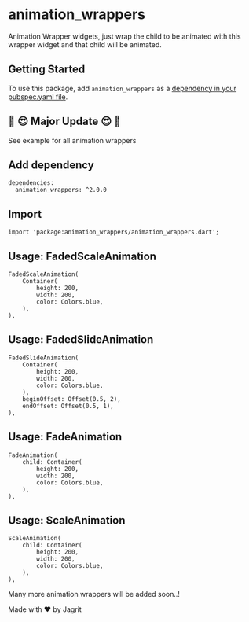 # animation_wrappers

Animation Wrapper widgets, just wrap the child to be animated with this wrapper widget and that child will be animated.

## Getting Started

To use this package, add `animation_wrappers` as a [dependency in your pubspec.yaml file](https://flutter.io/platform-plugins/).

## :star_struck: :heart_eyes: **Major Update** :heart_eyes: :star_struck:

See example for all animation wrappers

## Add dependency
```
dependencies:
  animation_wrappers: ^2.0.0
```

## Import
```
import 'package:animation_wrappers/animation_wrappers.dart';
```

## Usage: FadedScaleAnimation
```
FadedScaleAnimation(
    Container(
        height: 200,
        width: 200,
        color: Colors.blue,
    ),
),
```
## Usage: FadedSlideAnimation
```
FadedSlideAnimation(
    Container(
        height: 200,
        width: 200,
        color: Colors.blue,
    ),
    beginOffset: Offset(0.5, 2),
    endOffset: Offset(0.5, 1),
),
```
## Usage: FadeAnimation
```
FadeAnimation(
    child: Container(
        height: 200,
        width: 200,
        color: Colors.blue,
    ),
),
```
## Usage: ScaleAnimation
```
ScaleAnimation(
    child: Container(
        height: 200,
        width: 200,
        color: Colors.blue,
    ),
),
```

Many more animation wrappers will be added soon..!

Made with :heart: by Jagrit
